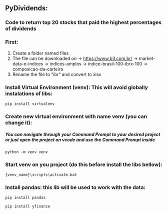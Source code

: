 ## PyDividends:
### Code to return top 20 stocks that paid the highest percentages of dividends

### First:
1. Create a folder named files
2. The file can be downloaded on -> https://www.b3.com.br/ -> market-data-e-indices -> indices-amplos -> indice-brasil-100-ibrx-100 -> composicao-da-carteira
3. Rename the file to "ibr" and convert to xlsx

### Install Virtual Environment (venv): This will avoid globally instalations of libs:
```
pip install virtualenv
```

### Create new virtual environment with name venv (you can change it):
##### You can navigate through your Command Prompt to your desired project or just open the project on vcode and use the Command Prompt inside 
```
python -m venv venv       
```

### Start venv on you project (do this before install the libs bellow):
```
{venv_name}\scripts\activate.bat 
```

### Install pandas: this lib will be used to work with the data:
```
pip install pandas
```

```
pip install yfinance
```
